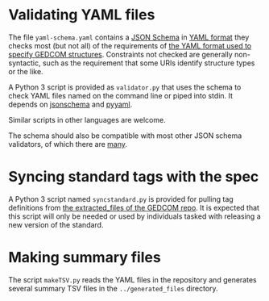 # Validating YAML files

The file `yaml-schema.yaml` contains a [JSON Schema](https://json-schema.org/) in [YAML format](https://yaml.org/) they checks most (but not all) of the requirements of [the YAML format used to specify GEDCOM structures](https://gedcom.io/terms/format).
Constraints not checked are generally non-syntactic, such as the requirement that some URIs identify structure types or the like.

A Python 3 script is provided as `validator.py` that uses the schema to check YAML files named on the command line or piped into stdin.
It depends on [jsonschema](https://pypi.org/project/jsonschema/) and [pyyaml](https://pypi.org/project/PyYAML/).

Similar scripts in other languages are welcome.

The schema should also be compatible with most other JSON schema validators, of which there are [many](https://json-schema.org/implementations.html).

# Syncing standard tags with the spec

A Python 3 script named `syncstandard.py` is provided for pulling tag definitions from [the extracted_files of the GEDCOM repo](https://github.com/FamilySearch/GEDCOM/tree/main/extracted-files/tags).
It is expected that this script will only be needed or used by individuals tasked with releasing a new version of the standard.

# Making summary files

The script `makeTSV.py` reads the YAML files in the repository
and generates several summary TSV files in the `../generated_files` directory.

